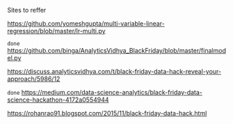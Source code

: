 Sites to reffer

https://github.com/yomeshgupta/multi-variable-linear-regression/blob/master/lr-multi.py

`done` https://github.com/binga/AnalyticsVidhya_BlackFriday/blob/master/finalmodel.py

https://discuss.analyticsvidhya.com/t/black-friday-data-hack-reveal-your-approach/5986/12

`done`  https://medium.com/data-science-analytics/black-friday-data-science-hackathon-4172a0554944

https://rohanrao91.blogspot.com/2015/11/black-friday-data-hack.html
